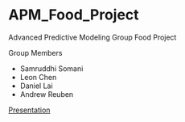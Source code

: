 # APM_Food_Project
Advanced Predictive Modeling Group Food Project

Group Members
 - Samruddhi Somani
 - Leon Chen
 - Daniel Lai
 - Andrew Reuben

[Presentation](bit.ly/nofreelunch_APM15)

